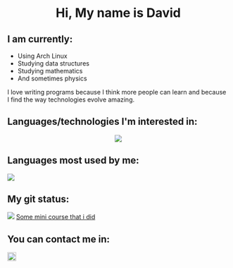 <h1 align="center"> Hi, My name is David</h1>
<h2>I am currently:</h2>
<ul>
  <li>Using Arch Linux</li>
  <li>Studying data structures</li>
  <li>Studying mathematics</li>
  <li>And sometimes physics</li>
</ul>
<p>I love writing programs because I think more people can learn and because I find the way technologies evolve amazing.</p>
<h2>Languages/technologies I'm interested in:</h2>
<p align="center">
  <img src="https://skillicons.dev/icons?i=git,python,c,cpp,cs,html,css,js,bash,linux,neovim,arduino,haskell,lua"/>
</p>
<h2>Languages most used by me:</h2>
<img src="https://github-readme-stats.vercel.app/api/top-langs/?username=David73-Coloa&langs_count=10&layout=compact&theme=dark"/>
<h2>My git status:</h2>
<img src="https://github-readme-stats.vercel.app/api?username=David73-Coloa&show_icons=true&theme=dark&include_all_commits=true&count_private=true%22" />
<a href="https://github.com/David73-Coloa/programming-course">Some mini course that i did</a>
<h2>You can contact me in:</h2>
<a href="https://t.me/Kimenjss/">
  <img width="20" src="https://telegram.org/img/t_logo.png" alt="Telegram Icon"/>
</a>
